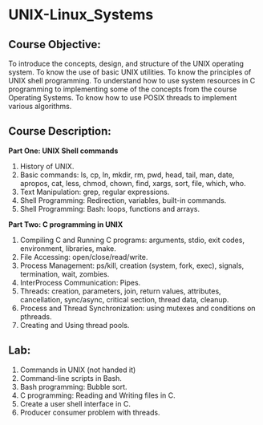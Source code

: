 # UNIX-Linux_Systems

## Course Objective: 
To introduce the concepts, design, and structure of the UNIX operating system. To know the use of basic UNIX utilities. To know the principles of UNIX shell programming. To understand how to use system resources in C programming to implementing some of the concepts from the course Operating Systems. To know how to use POSIX threads to implement various algorithms. 

## Course Description:
**Part One: UNIX Shell commands**
1. History of UNIX.
2. Basic commands: ls, cp, ln, mkdir, rm, pwd, head, tail, man, date, apropos, cat, less, chmod, chown, find, xargs, sort, file, which, who.
3. Text Manipulation: grep, regular expressions.
4. Shell Programming: Redirection, variables, built-in commands.
5. Shell Programming:  Bash: loops, functions and arrays.

**Part Two: C programming in UNIX**  
1. Compiling C and Running C programs: arguments, stdio, exit codes, environment, libraries, make.
2. File Accessing: open/close/read/write.
3. Process Management: ps/kill, creation (system, fork, exec), signals, termination, wait, zombies.
4. InterProcess Communication: Pipes.
5. Threads: creation, parameters, join, return values, attributes, cancellation, sync/async, critical section, thread data, cleanup.
6. Process and Thread Synchronization: using mutexes and conditions on pthreads.
7. Creating and Using thread pools.

## Lab:
1. 	Commands in UNIX (not handed it)
2.  Command-line scripts in Bash.
3. 	Bash programming: Bubble sort.
4.  C programming: Reading and Writing files in C.
5. 	Create a user shell interface in C.
6.   Producer consumer problem with threads.
